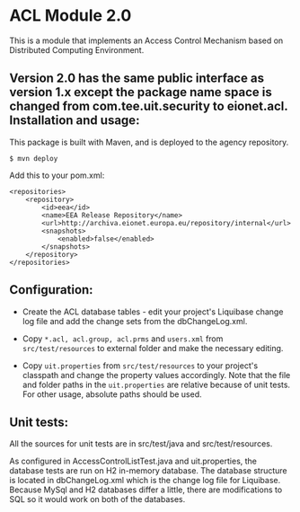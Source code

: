 ACL Module 2.0
==============

This is a module that implements an Access Control Mechanism based on Distributed Computing Environment.

Version 2.0 has the same public interface as version 1.x except the package name space is changed from com.tee.uit.security to eionet.acl.
Installation and usage:
-----------------------
This package is built with Maven, and is deployed to the agency repository.
```
$ mvn deploy
```

Add this to your pom.xml:
```
<repositories>
    <repository>
        <id>eea</id>
        <name>EEA Release Repository</name>
        <url>http://archiva.eionet.europa.eu/repository/internal</url>
        <snapshots>
            <enabled>false</enabled>
        </snapshots>
    </repository>
</repositories>

```


Configuration:
--------------
- Create the ACL database tables - edit your project's Liquibase change log file and add the change sets from the dbChangeLog.xml.

- Copy `*.acl, acl.group, acl.prms` and `users.xml` from `src/test/resources` to external folder and make the necessary editing.

- Copy `uit.properties` from `src/test/resources` to your project's classpath and change the property values accordingly.
  Note that the file and folder paths in the `uit.properties` are relative because of unit tests. For other usage, absolute paths should be used.


Unit tests:
-----------
All the sources for unit tests are in src/test/java and src/test/resources.

As configured in AccessControlListTest.java and uit.properties, the database tests are run on H2 in-memory database. The database structure
is located in dbChangeLog.xml which is the change log file for Liquibase. Because MySql and H2 databases differ a little, there are modifications
to SQL so it would work on both of the databases.
